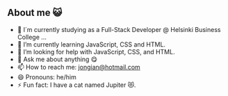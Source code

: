 ## About me 😺

- 🔭 I´m currently studying as a Full-Stack Developer @ Helsinki Business College ...
- 🌱 I’m currently learning  JavaScript, CSS and HTML.
- 🤔 I’m looking for help with JavaScript, CSS, and HTML.
- 💬 Ask me about anything 😋
- 📫 How to reach me: jongian@hotmail.com
- 😄 Pronouns: he/him
- ⚡ Fun fact: I have a cat named Jupiter 😻.